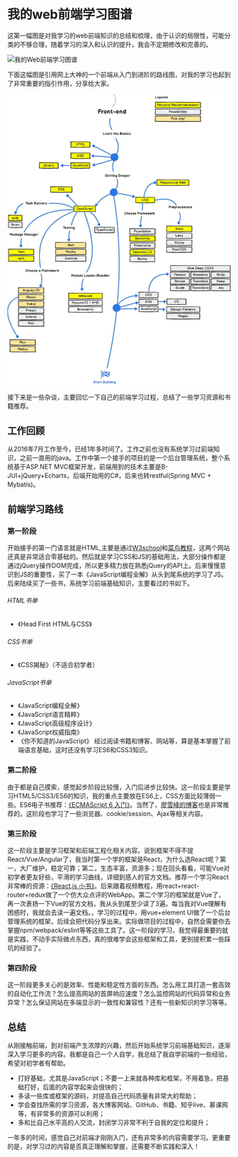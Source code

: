 # 我的web前端学习图谱

这第一幅图是对我学习的web前端知识的总结和梳理，由于认识的局限性，可能分类的不够合理，随着学习的深入和认识的提升，我会不定期修改和完善的。

![我的Web前端学习图谱](我的Web前端学习图谱.png)

下面这幅图是引用网上大神的一个前端从入门到进阶的路线图，对我的学习也起到了非常重要的指引作用，分享给大家。

![前端路线图](前端路线图.jpg)

接下来是一些杂谈，主要回忆一下自己的前端学习过程，总结了一些学习资源和书籍推荐。

## 工作回顾
从2016年7月工作至今，已经1年多时间了。工作之前也没有系统学习过前端知识，之前一直用的java。工作中第一个接手的项目的是一个后台管理系统，整个系统基于ASP.NET MVC框架开发，前端用到的技术主要是B-JUI+jQuery+Echarts，后端开始用的C#，后来也转restful(Spring MVC + Mybatis)。

## 前端学习路线

### 第一阶段
开始接手的第一门语言就是HTML,主要是通过[W3school](http://www.w3school.com.cn/)和[菜鸟教程](http://www.runoob.com/)，这两个网站还真是非常适合零基础的。然后就是学习CSS和JS的基础用法，大部分操作都是通过jQuery操作DOM完成，所以更多精力放在熟悉jQuery的API上。后来慢慢意识到JS的重要性，买了一本《JavaScript编程全解》从头到尾系统的学习了JS。后来陆续买了一些书，系统学习前端基础知识，主要看过的书如下。
###### HTML书单
- 《Head First HTML与CSS》
###### CSS书单
- 《CSS揭秘》（不适合初学者）
###### JavaScript书单
- 《JavaScript编程全解》
- 《JavaScript语言精粹》
- 《JavaScript高级程序设计》
- 《JavaScript权威指南》
- 《你不知道的JavaScript》
经过阅读书籍和博客、网站等，算是基本掌握了前端语言基础，这时还没有学习ES6和CSS3知识。

### 第二阶段
由于都是自己摸索，感觉起步阶段比较慢，入门后进步比较快。这一阶段主要是学习HTML5/CSS3/ES6的知识，我的重点主要放在ES6上，CSS方面比较薄弱一些。ES6电子书推荐：[《ECMAScript 6 入门》](http://es6.ruanyifeng.com/)。当然了，[廖雪峰的博客](https://www.liaoxuefeng.com/)也是非常推荐的。这阶段也学习了一些浏览器、cookie/session、Ajax等相关内容。

### 第三阶段
这一阶段主要是学习框架和前端工程化相关内容。说到框架不得不提React/Vue/Angular了，我当时第一个学的框架是React，为什么选React呢？第一，大厂维护，稳定可靠；第二，生态丰富，资源多；现在回头看看，可能Vue对初学者更友好些，平滑的学习曲线，详细到感人的官方文档。推荐一个学习React非常棒的资源：[《React.js 小书》](http://huziketang.com/books/react/)。后来跟着视频教程，用react+react-router+redux做了一个仿大众点评的WebApp。第二个学习的框架就是Vue了，再一次表扬一下Vue的官方文档，我从头到尾至少读了3遍。每当我对Vue理解有困惑时，我就会去读一遍文档。，学习的过程中，用vue+element UI做了一个后台管理系统的框架，后续会把代码分享出来。实际做项目的过程中，自然会需要你去掌握npm/webpack/eslint等等这些工具了。这一阶段的学习，我觉得最重要的就是实践，不动手实际做点东西，真的很难学会这些框架和工具，更别提积累一些踩坑的经验了。

### 第四阶段
这一阶段更多关心的是效率、性能和稳定性方面的东西。怎么用工具打造一套高效的自动化工作流？怎么提高网站的首屏响应速度？怎么监控网站的代码异常和业务异常？怎么保证网站在多端显示的一致性和兼容性？还有一些新知识的学习等等。

## 总结
从刚接触前端，到对前端产生浓厚的兴趣，然后开始系统学习前端基础知识，逐渐深入学习更多的内容。我都是自己一个人自学，我总结了我自学前端的一些经验，希望对初学者有帮助。
- 打好基础，尤其是JavaScript；不要一上来就各种库和框架，不用着急，把基础打好，后面的内容学起来会很快的；
- 多读一些库或框架的源码，对提高自己代码质量有非常大的帮助；
- 学会查找所需的学习资源，各大博客网站、GitHub、书籍、知乎live、慕课网等，有非常多的资源可以利用；
- 多和比自己水平高的人交流，封闭学习非常不利于自我的定位和提升；

一年多的时间，感觉自己对前端才刚刚入门，还有非常多的内容需要学习。更重要的是，对学习过的内容是否真正理解和掌握，还需要不断实践和深入！